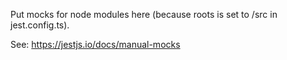 Put mocks for node modules here (because roots is set to /src in jest.config.ts).

See: https://jestjs.io/docs/manual-mocks
